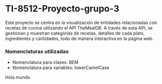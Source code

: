 # TI-8512-Proyecto-grupo-3
Este proyecto se centra en la visualización de entidades relacionadas con recetas de cocina utilizando el API TheMealDB. A través de esta API, se gestionan y muestran categorías de recetas, detalles de cada plato, ingredientes y cantidades, todo de manera interactiva en la página web.

### Nomenclaturas utilizadas
* Nomenclatura para clases: BEM
* Nomenclatura para variables: lowerCamelCase


Hola mundo